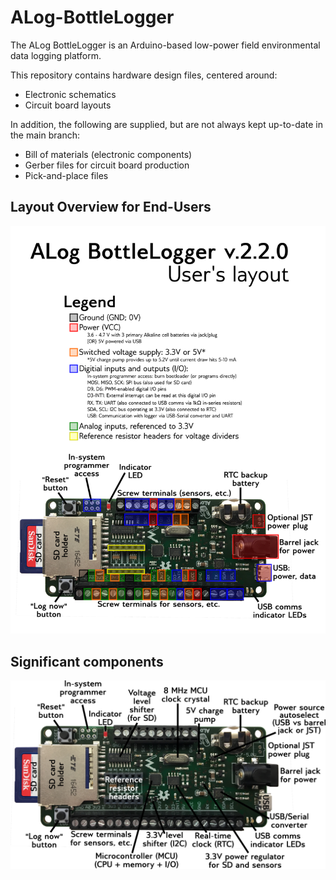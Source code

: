 ALog-BottleLogger
=================

The ALog BottleLogger is an Arduino-based low-power field environmental data logging platform.

This repository contains hardware design files, centered around:
* Electronic schematics
* Circuit board layouts

In addition, the following are supplied, but are not always kept up-to-date in the main branch:
* Bill of materials (electronic components)
* Gerber files for circuit board production
* Pick-and-place files

## Layout Overview for End-Users

<img alt="Layout guide for end-users" src="https://github.com/NorthernWidget/ALog-BottleLogger/blob/master/Diagrams/ALogUsersLayout.png?raw=true" width="1000">

<!--![Layout guide for end-users](https://github.com/NorthernWidget/ALog-BottleLogger/blob/master/Diagrams/ALogUsersLayout.png?raw=true)

![Major components](https://github.com/NorthernWidget/ALog-BottleLogger/blob/master/Diagrams/ALogComponents.png?raw=true)-->

## Significant components

<img alt="Major components" src="https://github.com/NorthernWidget/ALog-BottleLogger/blob/master/Diagrams/ALogComponents.png?raw=true" width="1000">


